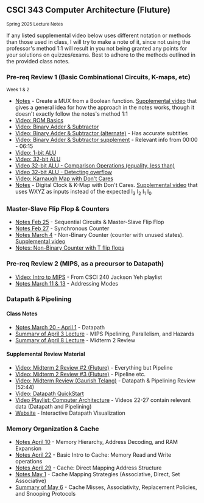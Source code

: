 ## CSCI 343 Computer Architecture (Fluture)

<small>Spring 2025 Lecture Notes</small>

If any listed supplemental video below uses different notation or methods than those used in class, I will try to make a note of it, since not using the professor's method 1:1 will result in you not being granted any points for your solutions on quizzes/exams. Best to adhere to the methods outlined in the provided class notes.

### Pre-req Review 1 (Basic Combinational Circuits, K-maps, etc)

<small>Week 1 & 2</small>

- [Notes](./examples/Example%201%20%2D%20Create%20a%20MUX%20from%20a%20Boolean%20function.pdf) - Create a MUX from a Boolean function. [Supplemental video](https://www.youtube.com/watch?v=M_cnctZqk-s) that gives a general idea for how the approach in the notes works, though it doesn't exactly follow the notes's method 1:1
- [Video: ROM Basics](https://www.youtube.com/watch?v=yX0F5Xz_f9o)
- [Video: Binary Adder & Subtractor](https://www.youtube.com/watch?v=o87GH5U1zUY)
- [Video: Binary Adder & Subtractor (alternate)](https://www.youtube.com/watch?v=J7gPUP0aRug) - Has accurate subtitles
- [Video: Binary Adder & Subtractor supplement](https://www.youtube.com/watch?v=o22PeIImcKc) - Relevant info from 00:00 - 06:15
- [Video: 1-bit ALU](https://www.youtube.com/watch?v=y9EA-XBbRgg)
- [Video: 32-bit ALU](https://www.youtube.com/watch?v=IzCIxPCfEP0)
- [Video 32-bit ALU - Comparison Operations (equality, less than)](https://www.youtube.com/watch?v=ajESmB0qJjc)
- [Video 32-bit ALU - Detecting overflow](https://www.youtube.com/watch?v=p4yVpZGZ9tA)
- [Video: Karnaugh Map with Don't Cares](https://www.youtube.com/watch?v=SaKVzgiekrA)
- [Notes](./examples/Example%202%20-%20Digital%20Clock.pdf) - Digital Clock & K-Map with Don't Cares. [Supplemental video](https://www.youtube.com/watch?v=akMqyi-0RsY) that uses WXYZ as inputs instead of the expected I<sub>3</sub> I<sub>2</sub> I<sub>1</sub> I<sub>0</sub>

### Master-Slave Flip Flop & Counters

- [Notes Feb 25](./notes/Notes%20Feb%2025%20sequential%20circuits%20&%20master%20slave%20flip%20flop.pdf) - Sequential Circuits & Master-Slave Flip Flop
- [Notes Feb 27](./notes/Notes%20Feb%2027%20-%20State%20table;%20Synchronous%20Counter.pdf) - Synchronous Counter
- [Notes March 4](./notes/Notes%20Mar%204%20-%20Non-Binary%20counter.pdf) - Non-Binary Counter (counter with unused states). [Supplemental video](https://www.youtube.com/watch?v=8EVD-Mnywhk)
- [Notes: Non-Binary Counter with T flip flops](./examples/Example%203-%20Non-Binary%20Counter%20with%20T%20Flip%20Flops.pdf)

### Pre-req Review 2 (MIPS, as a precursor to Datapath)

- [Video: Intro to MIPS](https://www.youtube.com/watch?v=U4gzpd03Cac&list=PL3i6InCQ0J38YBWJmbrJOpOUJF7OT9pxO&index=18) - From CSCI 240 Jackson Yeh playlist
- [Notes March 11 & 13](./notes/Notes%20Mar%2011%20&%2013%20-%20Addressing%20Modes.pdf) - Addressing Modes

### Datapath & Pipelining

#### Class Notes

- [Notes March 20 - April 1](./notes/Notes%20Datapath%20Merged.with_toc.pdf) - Datapath
- [Summary of April 3 Lecture](./notes/Notes%20April%203) - MIPS Pipelining, Parallelism, and Hazards
- [Summary of April 8 Lecture](./notes/Notes%20April%208%20Summary) - Midterm 2 Review

#### Supplemental Review Material

- [Video: Midterm 2 Review #2 (Fluture)](https://youtu.be/qKq5aAfFreE) - Everything but Pipeline
- [Video: Midterm 2 Review #3 (Fluture)](https://www.youtube.com/watch?v=TmOCzD6n6dU) - Pipeline etc.
- [Video: Midterm Review (Gaurish Telang)](https://www.youtube.com/watch?v=NPogexpvctM) - Datapath & Pipelining Review (52:44)
- [Video: Datapath QuickStart](https://www.youtube.com/watch?v=oETOwVBzu1s)
- [Video Playlist: Computer Architecture](https://www.youtube.com/playlist?list=PLZrjSW9GrEZG6BgscDFfKJPNZB1q88dB-) - Videos 22-27 contain relevant data (Datapath and Pipelining)
- [Website](https://www3.ntu.edu.sg/home/smitha/fyp_gerald/beqinstruction.html) - Interactive Datapath Visualization

### Memory Organization & Cache

- [Notes April 10](./notes/Notes%20April%2010%20-%20Introduce%20Memory.pdf) - Memory Hierarchy, Address Decoding, and RAM Expansion
- [Notes April 22](./notes/Notes%20April%2022%20-%20Memory%20and%20Cache%20Read.pdf) - Basic Intro to Cache: Memory Read and Write operations
- [Notes April 29](./notes/Notes%20April%2029%20-%20Cache%20Direct%20Mapping.pdf) - Cache: Direct Mapping Address Structure
- [Notes May 1](./notes/Notes%20May%201%20-%20Cache%20Mapping%20Strategies.pdf) - Cache Mapping Strategies (Associative, Direct, Set Associative)
- [Summary of May 6](./notes/Notes%20May%206%20Summary) - Cache Misses, Associativity, Replacement Policies, and Snooping Protocols

&nbsp;
